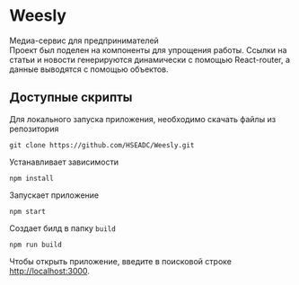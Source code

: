 # Weesly
Медиа-сервис для предпринимателей\
Проект был поделен на компоненты для упрощения работы. Ссылки на статьи и новости генерируются динамически с помощью React-router, а данные выводятся с помощью объектов.

## Доступные скрипты

Для локального запуска приложения, необходимо скачать файлы из репозитория
```
git clone https://github.com/HSEADC/Weesly.git
```

Устанавливает зависимости
```
npm install
```

Запускает приложение
```
npm start
```

Создает билд в папку `build`
```
npm run build
```

Чтобы открыть приложение, введите в поисковой строке [http://localhost:3000](http://localhost:3000).
